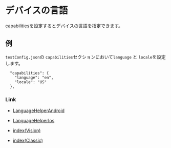 # デバイスの言語

capabilitiesを設定するとデバイスの言語を指定できます。

## 例

`testConfig.json`の `capabilities`セクションにおいて`language` と `locale`を設定します。

```
  "capabilities": {
    "language": "en",
    "locale": "US"
  },
```

### Link

- [LanguageHelperAndroid](../../basic/behavior/language_helper/language_helper_android_ja.md)
- [LanguageHelperIos](../../basic/behavior/language_helper/language_helper_ios_ja.md)


- [index(Vision)](../../index_ja.md)
- [index(Classic)](../../classic/index_ja.md)

